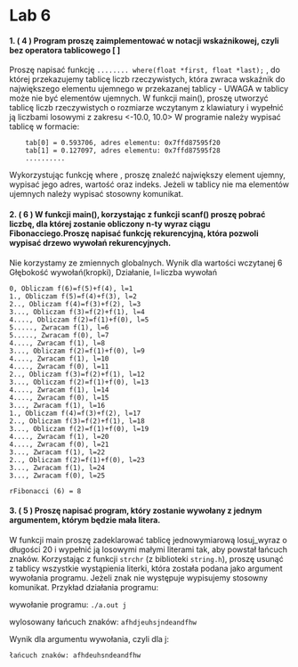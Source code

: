 # Lab 6

#### 1. ( 4 ) Program proszę zaimplementować w notacji wskaźnikowej, czyli bez operatora tablicowego [ ]
Proszę napisać funkcję ```........ where(float *first, float *last);``` , do której przekazujemy tablicę liczb rzeczywistych, która zwraca wskaźnik do największego elementu ujemnego w przekazanej tablicy - UWAGA w tablicy może nie być elementów ujemnych.
W funkcji main(), proszę utworzyć  tablicę liczb rzeczywistych o rozmiarze wczytanym z klawiatury i wypełnić ją liczbami losowymi z zakresu <-10.0, 10.0>
W programie należy wypisać tablicę w formacie:
```
    tab[0] = 0.593706, adres elementu: 0x7ffd87595f20
    tab[1] = 0.127097, adres elementu: 0x7ffd87595f28
    ..........
```
Wykorzystując funkcję where , proszę znaleźć największy element ujemny, wypisać jego adres, wartość oraz indeks. Jeżeli w tablicy nie ma elementów ujemnych należy wypisać stosowny komunikat.


#### 2. ( 6 ) W funkcji main(), korzystając z funkcji scanf() proszę pobrać liczbę, dla której zostanie obliczony n-ty wyraz ciągu Fibonacciego.Proszę napisać funkcję rekurencyjną, która pozwoli wypisać drzewo wywołań rekurencyjnych.
Nie korzystamy ze zmiennych globalnych.
Wynik dla wartości wczytanej 6
Głębokość wywołań(kropki), Działanie, l=liczba wywołań
```
0, Obliczam f(6)=f(5)+f(4), l=1
1., Obliczam f(5)=f(4)+f(3), l=2
2.., Obliczam f(4)=f(3)+f(2), l=3
3..., Obliczam f(3)=f(2)+f(1), l=4
4...., Obliczam f(2)=f(1)+f(0), l=5
5....., Zwracam f(1), l=6
5....., Zwracam f(0), l=7
4...., Zwracam f(1), l=8
3..., Obliczam f(2)=f(1)+f(0), l=9
4...., Zwracam f(1), l=10
4...., Zwracam f(0), l=11
2.., Obliczam f(3)=f(2)+f(1), l=12
3..., Obliczam f(2)=f(1)+f(0), l=13
4...., Zwracam f(1), l=14
4...., Zwracam f(0), l=15
3..., Zwracam f(1), l=16
1., Obliczam f(4)=f(3)+f(2), l=17
2.., Obliczam f(3)=f(2)+f(1), l=18
3..., Obliczam f(2)=f(1)+f(0), l=19
4...., Zwracam f(1), l=20
4...., Zwracam f(0), l=21
3..., Zwracam f(1), l=22
2.., Obliczam f(2)=f(1)+f(0), l=23
3..., Zwracam f(1), l=24
3..., Zwracam f(0), l=25

rFibonacci (6) = 8
```
#### 3. ( 5 ) Proszę napisać program, który zostanie wywołany z jednym  argumentem, którym będzie mała litera.
W funkcji main proszę zadeklarować tablicę jednowymiarową losuj_wyraz o długości 20 i wypełnić ją losowymi małymi literami tak, aby powstał łańcuch znaków.
Korzystając z funkcji ```strchr``` (z biblioteki ```string.h```), proszę usunąć z tablicy wszystkie wystąpienia  literki, która została podana jako argument wywołania programu.
Jeżeli znak nie występuje wypisujemy stosowny komunikat.
Przykład działania programu:

 wywołanie programu: ```./a.out j ```

 wylosowany łańcuch znaków: 
 ```afhdjeuhsjndeandfhw```

Wynik dla argumentu wywołania, czyli dla j:

```łańcuch znaków: afhdeuhsndeandfhw```